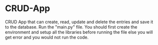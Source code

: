 # CRUD-App
CRUD App that can create, read, update and delete the entries and save it to the database.
Run the "main.py" file.
You should first create the environment and setup all the libraries before running the file else you will get error and you would not run the code.


